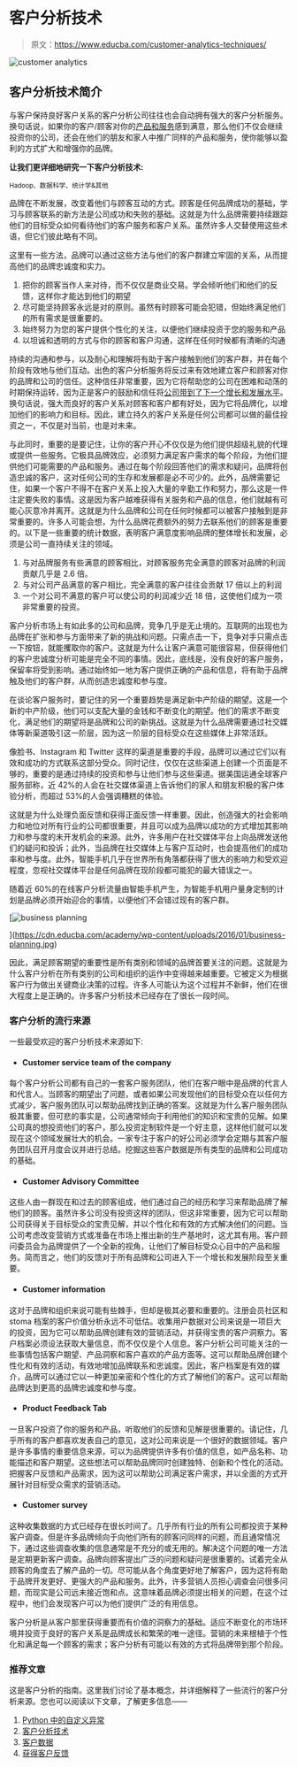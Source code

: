 # 客户分析技术

> 原文：<https://www.educba.com/customer-analytics-techniques/>

![customer analytics](img/715df9c787b0ed59c873313776d92be1.png)



## 客户分析技术简介

与客户保持良好客户关系的客户分析公司往往也会自动拥有强大的客户分析服务。换句话说，如果你的客户/顾客对你的[产品和服务](https://www.educba.com/service-marketing-vs-product-marketing/ "Service Marketing vs Product Marketing")感到满意，那么他们不仅会继续投资你的公司，还会在他们的朋友和家人中推广同样的产品和服务，使你能够以盈利的方式扩大和增强你的品牌。

**让我们更详细地研究一下客户分析技术:**

<small>Hadoop、数据科学、统计学&其他</small>

品牌在不断发展，改变着他们与顾客互动的方式。顾客是任何品牌成功的基础，学习与顾客联系的新方法是公司成功和失败的基础。这就是为什么品牌需要持续跟踪他们的目标受众如何看待他们的客户服务和客户关系。虽然许多人交替使用这些术语，但它们彼此略有不同。

这里有一些方法，品牌可以通过这些方法与他们的客户群建立牢固的关系，从而提高他们的品牌忠诚度和实力。

1.  把你的顾客当作人来对待，而不仅仅是商业交易。学会倾听他们和他们的反馈，这样你才能达到他们的期望
2.  尽可能坚持顾客永远是对的原则。虽然有时顾客可能会犯错，但始终满足他们的所有需求是很重要的。
3.  始终努力为您的客户提供个性化的关注，以便他们继续投资于您的服务和产品
4.  以坦诚和透明的方式与你的顾客和客户沟通，这样在任何时候都有清晰的沟通

持续的沟通和参与，以及耐心和理解将有助于客户接触到他们的客户群，并在每个阶段有效地与他们互动。出色的客户分析服务将反过来有效地建立客户和顾客对你的品牌和公司的信任。这种信任非常重要，因为它将帮助您的公司在困难和动荡的时期保持运转，因为正是客户的鼓励和信任将[公司带到了下一个增长和发展水平](https://www.educba.com/business-development-process/ "10 Tips for Successful Business Development")。换句话说，强大而良好的客户关系对顾客和客户都有好处，因为它将品牌化，以增加他们的影响力和目标。因此，建立持久的客户关系是任何公司都可以做的最佳投资之一，不仅是对当前，也是对未来。

与此同时，重要的是要记住，让你的客户开心不仅仅是为他们提供超级礼貌的代理或提供一些服务。它极具品牌效应，必须努力满足客户需求的每个阶段，为他们提供他们可能需要的产品和服务。通过在每个阶段回答他们的需求和疑问，品牌将创造忠诚的客户，这对任何公司的生存和发展都是必不可少的。此外，品牌需要记住，如果一个客户不得不在客户关系上投入大量的辛勤工作和努力，那么这是一件注定要失败的事情。这是因为客户越难获得有关服务和产品的信息，他们就越有可能心灰意冷并离开。这就是为什么品牌和公司在任何时候都可以被客户接触到是非常重要的。许多人可能会想，为什么品牌花费额外的努力去联系他们的顾客是重要的。以下是一些重要的统计数据，表明客户满意度影响品牌的整体增长和发展，必须是公司一直持续关注的领域。

1.  与对品牌服务有些满意的顾客相比，对顾客服务完全满意的顾客对品牌的利润贡献几乎是 2.6 倍。
2.  与对公司产品满意的客户相比，完全满意的客户往往会贡献 17 倍以上的利润
3.  一个对公司不满意的客户可以使公司的利润减少近 18 倍，这使他们成为一项非常重要的投资。

客户分析市场上有如此多的公司和品牌，竞争几乎是无止境的。互联网的出现也为品牌在扩张和参与方面带来了新的挑战和问题。只需点击一下，竞争对手只需点击一下按钮，就能攫取你的客户。这就是为什么让客户满意可能很容易，但获得他们的客户忠诚度分析可能是完全不同的事情。因此，底线是，没有良好的客户服务，保留率将受到影响。通过始终如一地为客户提供正确的产品和信息，将有助于品牌触及他们的客户群，从而创造忠诚度和参与度。

在谈论客户服务时，要记住的另一个重要趋势是满足新中产阶级的期望。这是一个新的中产阶级，他们可以支配大量的金钱和不断变化的期望。他们的需求不断变化，满足他们的期望将是品牌和公司的新挑战。这就是为什么品牌需要通过社交媒体等新渠道吸引这一阶层，因为这一阶层的目标受众在这些媒体上非常活跃。

像脸书、Instagram 和 Twitter 这样的渠道是重要的手段，品牌可以通过它们以有效和成功的方式联系这部分受众。同时记住，仅仅在这些渠道上创建一个页面是不够的，重要的是通过持续的投资和参与让他们参与这些渠道。据美国运通全球客户服务部称，近 42%的人会在社交媒体渠道上告诉他们的家人和朋友积极的客户体验分析，而超过 53%的人会强调糟糕的体验。

这就是为什么处理负面反馈和获得正面反馈一样重要。因此，创造强大的社会影响力和地位对所有行业的公司都很重要，并且可以成为品牌以成功的方式增加其影响力和参与度的未开发机会的来源。此外，许多用户在社交媒体平台上向品牌发送他们的疑问和投诉；此外，当品牌在社交媒体上与客户互动时，也会提高他们的成功率和参与度。此外，智能手机几乎在世界所有角落都获得了很大的影响力和受欢迎程度，忽视社交媒体平台是任何品牌在现阶段都可能犯的最大错误之一。

随着近 60%的在线客户分析流量由智能手机产生，为智能手机用户量身定制的计划是品牌必须开始迎合的事情，以便他们不会错过现有的客户群。

[![business planning](img/ca417e59700dfe7b089904f22ef6eb60.png)

](https://cdn.educba.com/academy/wp-content/uploads/2016/01/business-planning.jpg) 

因此，满足顾客期望的重要性是所有类别和领域的品牌首要关注的问题。这就是为什么客户分析在所有类别的公司和组织的运作中变得越来越重要。它被定义为根据客户行为做出关键商业决策的过程。许多人可能认为这个过程并不新鲜，他们在很大程度上是正确的。许多客户分析技术已经存在了很长一段时间。

### 客户分析的流行来源

一些最受欢迎的客户分析技术来源如下:

*   #### Customer service team of the company

每个客户分析公司都有自己的一套客户服务团队，他们在客户眼中是品牌的代言人和代言人。当顾客的期望出了问题，或者如果公司发现他们的目标受众在以任何方式减少，客户服务团队可以帮助品牌找到正确的答案。这就是为什么客户服务团队极其重要，但可悲的事实是，公司通常倾向于利用他们的知识和宝贵的见解。如果公司真的想投资他们的客户，那么投资定制软件是一个好主意，这样他们就可以发现在这个领域发展壮大的机会。一家专注于客户的好公司必须学会定期与其客户服务团队召开月度会议并进行总结。挖掘这些客户数据是所有类型的品牌和公司成功的基础。

*   #### Customer Advisory Committee

这些人由一群现在和过去的顾客组成，他们通过自己的经历和学习来帮助品牌了解他们的顾客。虽然许多公司没有投资这样的团队，但这非常重要，因为它可以帮助公司获得关于目标受众的宝贵见解，并以个性化和有效的方式解决他们的问题。当公司考虑改变营销方式或准备在市场上推出新的生产基地时，这尤其有用。客户顾问委员会为品牌提供了一个全新的视角，让他们了解目标受众心目中的产品和服务。简而言之，他们的反馈对于所有品牌和公司进入下一个增长和发展阶段至关重要。

*   #### Customer information

这对于品牌和组织来说可能有些棘手，但却是极其必要和重要的。注册会员社区和 stoma 档案的客户价值分析永远不可低估。收集用户数据对公司来说是一项巨大的投资，因为它可以帮助品牌创建有效的营销活动，并获得宝贵的客户洞察力。客户档案必须设法获取大量信息，而不仅仅是个人信息。客户分析公司可能关注的一些事情包括客户期望、产品洞察和客户喜欢的产品方面等。这可以帮助品牌创建个性化和有效的活动，有效地增加品牌联系和忠诚度。因此，客户档案是有效的媒介，品牌可以通过它以一种更加亲密和个性化的方式了解他们的客户。这可以帮助品牌达到更高的品牌忠诚度和参与度。

*   #### Product Feedback Tab

一旦客户投资了你的服务和产品，听取他们的反馈和见解是很重要的。请记住，几乎所有的客户都喜欢发表自己的意见，这对公司来说是一个很好的数据领域。客户是许多事情的重要信息来源，可以为品牌提供许多有价值的信息，如产品名称、功能描述和客户期望。这些想法可以帮助品牌同时创建独特、创新和个性化的活动。把握客户反馈和产品需求，因为这可以帮助公司满足客户需求，并以全面的方式开展针对目标受众需求的营销活动。

*   #### Customer survey

这种收集数据的方式已经存在很长时间了。几乎所有行业的所有公司都投资于某种客户调查。但是许多品牌倾向于向他们所有的顾客问同样的问题，而且通常情况下，通过这些调查收集的信息通常是不充分的或无用的。解决这个问题的唯一方法是定期更新客户调查。品牌向顾客提出广泛的问题和疑问是很重要的。试着完全从顾客的角度去了解产品的一切。尽可能从各个角度更好地了解客户，因为这将有助于品牌开发更好、更强大的产品和服务。此外，许多营销人员担心调查会问很多问题，而现实是公司远未接近饱和点。这意味着品牌必须提出相关的问题，在这个过程中，他们会发现客户可以为他们提供广泛的有用信息。

客户分析是从客户那里获得重要而有价值的洞察力的基础。适应不断变化的市场环境并投资于良好的客户关系是品牌成长和繁荣的唯一途径。营销的未来根植于个性化和满足每一个顾客的需求；客户分析有可能以有效的方式将品牌带到那个阶段。

### 推荐文章

这是客户分析的指南。这里我们讨论了基本概念，并详细解释了一些流行的客户分析来源。您也可以阅读以下文章，了解更多信息——

1.  [Python 中的自定义异常](https://www.educba.com/custom-exception-in-python/)
2.  [客户分析技术](https://www.educba.com/customer-analytics-techniques/)
3.  [客户数据](https://www.educba.com/customer-data/)
4.  [获得客户反馈](https://www.educba.com/getting-feedback-from-customers/)





